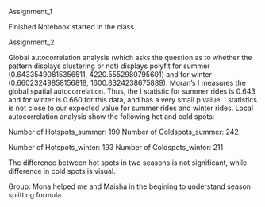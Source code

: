 Assignment_1

Finished Notebook started in the class. 


Assignment_2

Global autocorrelation analysis (which asks the question as to whether the pattern displays clustering or not) displays 
polyfit for summer (0.64335490815356511, 4220.5552980795601) and for winter (0.66023249858156818, 1600.8324238675889).
Moran’s I measures the global spatial autocorrelation. Thus, the I statistic for summer rides is 0.643 and for winter is 0.660
for this data, and has a very small p value. I statistics is not close to our expected value for summer rides and winter rides. 
Local autocorrelation analysis show the following hot and cold spots:

Number of Hotspots_summer: 190
Number of Coldspots_summer: 242

Number of Hotspots_winter: 193
Number of Coldspots_winter: 211

The difference between hot spots in two seasons is not significant, while difference in cold spots is visual.    

Group: Mona helped me and Maisha in the begining to understand season splitting formula.  
